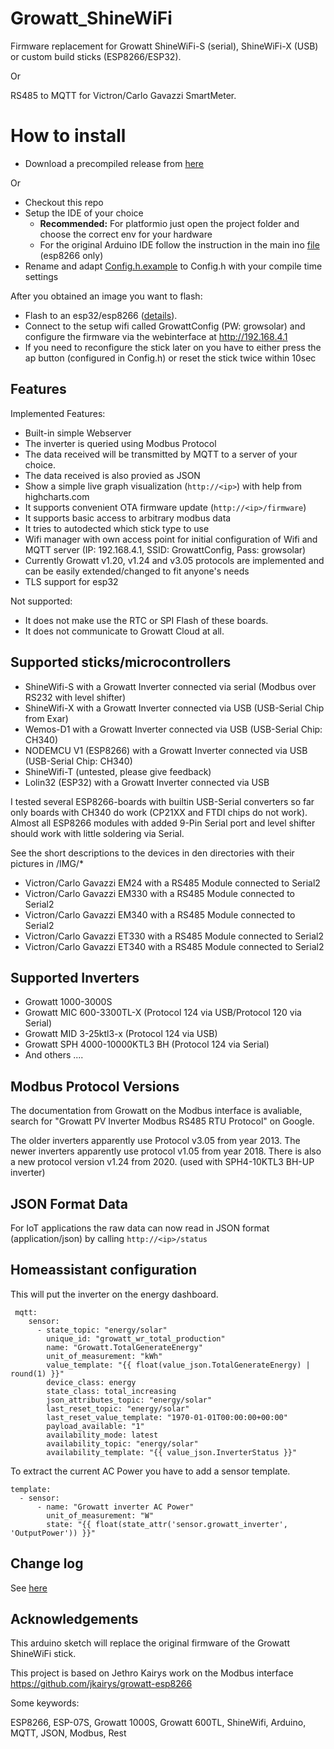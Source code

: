 # Growatt_ShineWiFi
Firmware replacement for Growatt ShineWiFi-S (serial), ShineWiFi-X (USB) or custom build sticks (ESP8266/ESP32).

Or

RS485 to MQTT for Victron/Carlo Gavazzi SmartMeter.

# How to install

* Download a precompiled release from [here](https://github.com/otti/Growatt_ShineWiFi-S/releases)

Or

* Checkout this repo
* Setup the IDE of your choice
    * **Recommended:** For platformio just open the project folder and choose the correct env for your hardware
    * For the original Arduino IDE follow the instruction in the main ino [file](https://github.com/otti/Growatt_ShineWiFi-S/blob/master/SRC/ShineWiFi-ModBus/ShineWiFi-ModBus.ino) (esp8266 only)
* Rename and adapt [Config.h.example](https://github.com/otti/Growatt_ShineWiFi-S/blob/master/SRC/ShineWiFi-ModBus/Config.h.example) to Config.h with your compile time settings

After you obtained an image you want to flash:

* Flash to an esp32/esp8266 ([details](https://github.com/otti/Growatt_ShineWiFi-S/blob/master/Doc/)).
* Connect to the setup wifi called GrowattConfig (PW: growsolar) and configure the firmware via the webinterface at http://192.168.4.1
* If you need to reconfigure the stick later on you have to either press the ap button (configured in Config.h) or reset the stick twice within 10sec

## Features
Implemented Features:
* Built-in simple Webserver
* The inverter is queried using Modbus Protocol
* The data received will be transmitted by MQTT to a server of your choice.
* The data received is also provied as JSON
* Show a simple live graph visualization  (`http://<ip>`) with help from highcharts.com
* It supports convenient OTA firmware update (`http://<ip>/firmware`)
* It supports basic access to arbitrary modbus data
* It tries to autodected which stick type to use
* Wifi manager with own access point for initial configuration of Wifi and MQTT server (IP: 192.168.4.1, SSID: GrowattConfig, Pass: growsolar)
* Currently Growatt v1.20, v1.24 and v3.05 protocols are implemented and can be easily extended/changed to fit anyone's needs
* TLS support for esp32

Not supported:
* It does not make use the RTC or SPI Flash of these boards.
* It does not communicate to Growatt Cloud at all.

## Supported sticks/microcontrollers
* ShineWifi-S with a Growatt Inverter connected via serial (Modbus over RS232 with level shifter)
* ShineWifi-X with a Growatt Inverter connected via USB (USB-Serial Chip from Exar)
* Wemos-D1 with a Growatt Inverter connected via USB (USB-Serial Chip: CH340)
* NODEMCU V1 (ESP8266) with a Growatt Inverter connected via USB (USB-Serial Chip: CH340)
* ShineWifi-T (untested, please give feedback)
* Lolin32 (ESP32) with a Growatt Inverter connected via USB

I tested several ESP8266-boards with builtin USB-Serial converters so far only boards with CH340 do work (CP21XX and FTDI chips do not work). Almost all ESP8266 modules with added 9-Pin Serial port and level shifter should work with little soldering via Serial.

See the short descriptions to the devices in den directories with their pictures in /IMG/*

* Victron/Carlo Gavazzi EM24 with a RS485 Module connected to Serial2
* Victron/Carlo Gavazzi EM330 with a RS485 Module connected to Serial2
* Victron/Carlo Gavazzi EM340 with a RS485 Module connected to Serial2
* Victron/Carlo Gavazzi ET330 with a RS485 Module connected to Serial2
* Victron/Carlo Gavazzi ET340 with a RS485 Module connected to Serial2

## Supported Inverters
* Growatt 1000-3000S 
* Growatt MIC 600-3300TL-X (Protocol 124 via USB/Protocol 120 via Serial)
* Growatt MID 3-25ktl3-x (Protocol 124 via USB)
* Growatt SPH 4000-10000KTL3 BH (Protocol 124 via Serial)
* And others ....

## Modbus Protocol Versions
The documentation from Growatt on the Modbus interface is avaliable, search for "Growatt PV Inverter Modbus RS485 RTU Protocol" on Google.

The older inverters apparently use Protocol v3.05 from year 2013.
The newer inverters apparently use protocol v1.05 from year 2018.
There is also a new protocol version v1.24 from 2020. (used with SPH4-10KTL3 BH-UP inverter)


## JSON Format Data
For IoT applications the raw data can now read in JSON format (application/json) by calling `http://<ip>/status`

## Homeassistant configuration


This will put the inverter on the energy dashboard.
     
     mqtt:
        sensor:
          - state_topic: "energy/solar"
            unique_id: "growatt_wr_total_production"
            name: "Growatt.TotalGenerateEnergy"
            unit_of_measurement: "kWh"
            value_template: "{{ float(value_json.TotalGenerateEnergy) | round(1) }}"
            device_class: energy
            state_class: total_increasing
            json_attributes_topic: "energy/solar"
            last_reset_topic: "energy/solar"
            last_reset_value_template: "1970-01-01T00:00:00+00:00"
            payload_available: "1"
            availability_mode: latest
            availability_topic: "energy/solar"
            availability_template: "{{ value_json.InverterStatus }}"


To extract the current AC Power you have to add a sensor template.

    template:
      - sensor:
          - name: "Growatt inverter AC Power"
            unit_of_measurement: "W"
            state: "{{ float(state_attr('sensor.growatt_inverter', 'OutputPower')) }}"

## Change log

See [here](CHANGELOG.md)

## Acknowledgements

This arduino sketch will replace the original firmware of the Growatt ShineWiFi stick.

This project is based on Jethro Kairys work on the Modbus interface
https://github.com/jkairys/growatt-esp8266

Some keywords:

ESP8266, ESP-07S, Growatt 1000S, Growatt 600TL, ShineWifi, Arduino, MQTT, JSON, Modbus, Rest
